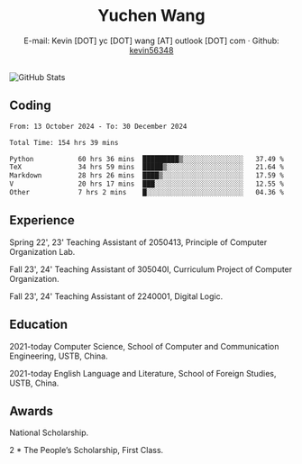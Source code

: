  <center>
     <h1>Yuchen Wang</h1>
     <div>
         <span>
             E-mail:
             Kevin [DOT] yc [DOT] wang [AT] outlook [DOT] com
         </span>
         ·
         <span>
             Github:
             <a href="https://github.com/kevin56348">kevin56348</a>
         </span>
     </div>
 </center>
<br>
<p><img src="https://github-readme-stats.vercel.app/api?username=kevin56348&amp;show_icons=true" alt="GitHub Stats"></p>

## Coding

<!-- ![Top Langs](https://github-readme-stats.vercel.app/api/top-langs/?username=kevin56348) -->

<!--START_SECTION:waka-->

```txt
From: 13 October 2024 - To: 30 December 2024

Total Time: 154 hrs 39 mins

Python           60 hrs 36 mins  █████████▒░░░░░░░░░░░░░░░   37.49 %
TeX              34 hrs 59 mins  █████▒░░░░░░░░░░░░░░░░░░░   21.64 %
Markdown         28 hrs 26 mins  ████▒░░░░░░░░░░░░░░░░░░░░   17.59 %
V                20 hrs 17 mins  ███░░░░░░░░░░░░░░░░░░░░░░   12.55 %
Other            7 hrs 2 mins    █░░░░░░░░░░░░░░░░░░░░░░░░   04.36 %
```

<!--END_SECTION:waka-->

## Experience 

Spring 22', 23' Teaching Assistant of 2050413, Principle of Computer Organization Lab.

Fall 23', 24' Teaching Assistant of 305040I, Curriculum Project of Computer Organization.

Fall 23', 24' Teaching Assistant of 2240001, Digital Logic.

## Education

2021-today Computer Science, School of Computer and Communication Engineering, USTB, China.

2021-today English Language and Literature, School of Foreign Studies, USTB, China.

## Awards

National Scholarship.

2 * The People’s Scholarship, First Class.
